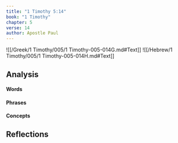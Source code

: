 ```yaml
---
title: "1 Timothy 5:14"
book: "1 Timothy"
chapter: 5
verse: 14
author: Apostle Paul
---
```

![[/Greek/1 Timothy/005/1 Timothy-005-014G.md#Text]]
![[/Hebrew/1 Timothy/005/1 Timothy-005-014H.md#Text]]

## Analysis

#### Words

#### Phrases

#### Concepts

## Reflections
